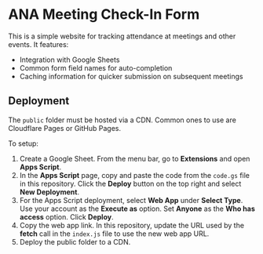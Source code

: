 # ANA Meeting Check-In Form

This is a simple website for tracking attendance at meetings and other events. It features:
* Integration with Google Sheets
* Common form field names for auto-completion
* Caching information for quicker submission on subsequent meetings

## Deployment

The `public` folder must be hosted via a CDN. Common ones to use are Cloudflare Pages or GitHub Pages.

To setup:
1. Create a Google Sheet. From the menu bar, go to **Extensions** and open **Apps Script**.
2. In the **Apps Script** page, copy and paste the code from the `code.gs` file in this repository. Click the **Deploy** button on the top right and select **New Deployment**.
3. For the Apps Script deployment, select **Web App** under **Select Type**. Use your account as the **Execute as** option. Set **Anyone** as the **Who has access** option. Click **Deploy**.
4. Copy the web app link. In this repository, update the URL used by the **fetch** call in the `index.js` file to use the new web app URL.
5. Deploy the public folder to a CDN.

